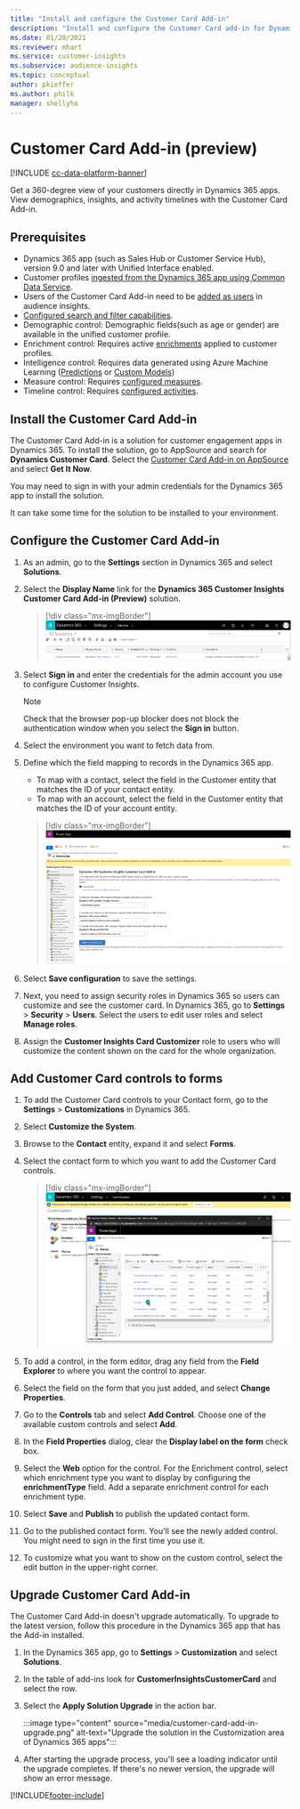 ```yaml
---
title: "Install and configure the Customer Card Add-in"
description: "Install and configure the Customer Card add-in for Dynamics 365 Customer Insights."
ms.date: 01/20/2021
ms.reviewer: mhart
ms.service: customer-insights
ms.subservice: audience-insights
ms.topic: conceptual    
author: pkieffer
ms.author: philk
manager: shellyha
---
```


# Customer Card Add-in (preview)

[!INCLUDE [cc-data-platform-banner](../includes/cc-data-platform-banner.md)]

Get a 360-degree view of your customers directly in Dynamics 365 apps. View demographics, insights, and activity timelines with the Customer Card Add-in.

## Prerequisites

- Dynamics 365 app (such as Sales Hub or Customer Service Hub), version 9.0 and later with Unified Interface enabled.
- Customer profiles [ingested from the Dynamics 365 app using Common Data Service](connect-power-query.md).
- Users of the Customer Card Add-in need to be [added as users](permissions.md) in audience insights.
- [Configured search and filter capabilities](search-filter-index.md).
- Demographic control: Demographic fields(such as age or gender) are available in the unified customer profile.
- Enrichment control: Requires active [enrichments](enrichment-hub.md) applied to customer profiles.
- Intelligence control: Requires data generated using Azure Machine Learning ([Predictions](predictions.md) or [Custom Models](custom-models.md))
- Measure control: Requires [configured measures](measures.md).
- Timeline control: Requires [configured activities](activities.md).

## Install the Customer Card Add-in

The Customer Card Add-in is a solution for customer engagement apps in Dynamics 365. To install the solution, go to AppSource and search for **Dynamics Customer Card**. Select the [Customer Card Add-in on AppSource](https://appsource.microsoft.com/product/dynamics-365/mscrm.dynamics_365_customer_insights_customer_card_addin?tab=Overview) and select **Get It Now**.

You may need to sign in with your admin credentials for the Dynamics 365 app to install the solution.

It can take some time for the solution to be installed to your environment.

## Configure the Customer Card Add-in

1. As an admin, go to the **Settings** section in Dynamics 365 and select **Solutions**.

1. Select the **Display Name** link for the **Dynamics 365 Customer Insights Customer Card Add-in (Preview)** solution.

   > [!div class="mx-imgBorder"]
   > ![Select display name](media/select-display-name.png "Select display name")

1. Select **Sign in** and enter the credentials for the admin account you use to configure Customer Insights.

   > [!NOTE]
   > Check that the browser pop-up blocker does not block the authentication window when you select the **Sign in** button.

1. Select the environment you want to fetch data from.

1. Define which the field mapping to records in the Dynamics 365 app.
   - To map with a contact, select the field in the Customer entity that matches the ID of your contact entity.
   - To map with an account, select the field in the Customer entity that matches the ID of your account entity.

   > [!div class="mx-imgBorder"]
   > ![Contact ID field](media/contact-id-field.png "Contact ID field")

1. Select **Save configuration** to save the settings.

1. Next, you need to assign security roles in Dynamics 365 so users can customize and see the customer card. In Dynamics 365, go to **Settings** > **Security** > **Users**. Select the users to edit user roles and select **Manage roles**.

1. Assign the **Customer Insights Card Customizer** role to users who will customize the content shown on the card for the whole organization.

## Add Customer Card controls to forms
  
1. To add the Customer Card controls to your Contact form, go to the **Settings** > **Customizations** in Dynamics 365.

1. Select **Customize the System**.

1. Browse to the **Contact** entity, expand it and select **Forms**.

1. Select the contact form to which you want to add the Customer Card controls.

    > [!div class="mx-imgBorder"]
    > ![Select Contact form](media/contact-active-forms.png "Select Contact form")

1. To add a control, in the form editor, drag any field from the **Field Explorer** to where you want the control to appear.

1. Select the field on the form that you just added, and select **Change Properties**.

1. Go to the **Controls** tab and select **Add Control**. Choose one of the available custom controls and select **Add**.

1. In the **Field Properties** dialog, clear the **Display label on the form** check box.

1. Select the **Web** option for the control. For the Enrichment control, select which enrichment type you want to display by configuring the **enrichmentType** field. Add a separate enrichment control for each enrichment type.

1. Select **Save** and **Publish** to publish the updated contact form.

1. Go to the published contact form. You'll see the newly added control. You might need to sign in the first time you use it.

1. To customize what you want to show on the custom control, select the edit button in the upper-right corner.

## Upgrade Customer Card Add-in
The Customer Card Add-in doesn't upgrade automatically. To upgrade to the latest version, follow this procedure in the Dynamics 365 app that has the Add-in installed.

1. In the Dynamics 365 app, go to **Settings** > **Customization** and select **Solutions**.

1. In the table of add-ins look for **CustomerInsightsCustomerCard** and select the row.

1. Select the **Apply Solution Upgrade** in the action bar.

   :::image type="content" source="media/customer-card-add-in-upgrade.png" alt-text="Upgrade the solution in the Customization area of Dynamics 365 apps":::

1. After starting the upgrade process, you'll see a loading indicator until the upgrade completes. If there's no newer version, the upgrade will show an error message.


[!INCLUDE[footer-include](../includes/footer-banner.md)]